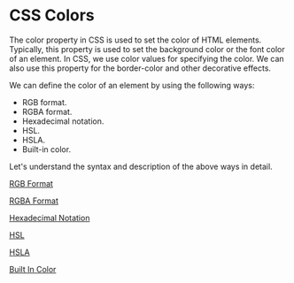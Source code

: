# CSS Colors

The color property in CSS is used to set the color of HTML elements. Typically, this property is used to set the background color or the font color of an element. In CSS, we use color values for specifying the color. We can also use this property for the border-color and other decorative effects.

We can define the color of an element by using the following ways:

- RGB format.
- RGBA format.
- Hexadecimal notation.
- HSL.
- HSLA.
- Built-in color.

Let's understand the syntax and description of the above ways in detail.

[RGB Format](./CSS%20Colors/RGB%20Format.md)

[RGBA Format](./CSS%20Colors/RGBA%20Format.md)

[Hexadecimal Notation](./CSS%20Colors/Hexadecimal%20Notation.md)

[HSL](./CSS%20Colors/HSL.md)

[HSLA](./CSS%20Colors/HSLA.md)

[Built In Color](./CSS%20Colors/Built%20In%20Color.md)